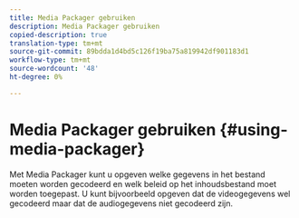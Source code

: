 ```yaml
---
title: Media Packager gebruiken
description: Media Packager gebruiken
copied-description: true
translation-type: tm+mt
source-git-commit: 89bdda1d4bd5c126f19ba75a819942df901183d1
workflow-type: tm+mt
source-wordcount: '48'
ht-degree: 0%

---
```



# Media Packager gebruiken {#using-media-packager}

Met Media Packager kunt u opgeven welke gegevens in het bestand moeten worden gecodeerd en welk beleid op het inhoudsbestand moet worden toegepast. U kunt bijvoorbeeld opgeven dat de videogegevens wel gecodeerd maar dat de audiogegevens niet gecodeerd zijn.

